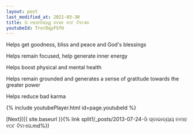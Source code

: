 ```yaml
---
layout: post
last_modified_at: 2021-03-30
title: ଓଁ ମହାହବିଶ୍ୱେ ନମାହ ୧୦୮ ଟିମଏସ
youtubeId: TrorDqyFSfU
---
```

 
 
Helps get goodness, bliss and peace and God's blessings
 
Helps remain focused, help generate inner energy 
 
Helps boost physical and mental health 
 
Helps remain grounded and generates a sense of gratitude towards the greater power 
 
Helps reduce bad karma
 
 
 
 


{% include youtubePlayer.html id=page.youtubeId %}
 
[Next]({{ site.baseurl }}{% link  split1/_posts/2013-07-24-ଓଁ ସ୍ବାଭାବ୍ୟୟ ନମାହ ୧୦୮ ଟିମଏସ.md%})
 
